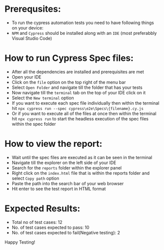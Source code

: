 # Prerequsites:
- To run the cypress automation tests you need to have following things on your device:
- `NPM` and `Cypress` should be installed along with an `IDE` (most preferabbly Visual Studio Code)

# How to run Cypress Spec files: 
- After all the dependencies are installed and prerequisites are met
-  Open your IDE
- Click on the `file` option on the top right of the menu bar
- Select `Open Folder` and navigate till the folder that has your tests
- Now navigate till the `terminal` tab on the top of your IDE click on it
- Select the `New terminal` option
- If you want to execute each spec file individually then within the terminal hit `npx cypress run --spec cypress\e2e\Specs\{filename}.cy.js`
- Or if you want to execute all of the files at once then within the terminal hit `npx cypress run` to start the headless execution of the spec files within the spec folder


# How to view the report:
- Wait until the spec files are executed as it can be seen in the terminal
- Navigate till the explorer on the left side of your IDE
- Search for the `reports` folder within the explorer panel
- Right click on the `index.html` file that is within the reports folder and select `Copy path` option
- Paste the path into the search bar of your web browser
- Hit enter to see the test report in HTML format

# Expected Results:
- Total no of test cases: 12
- No. of test cases expected to pass: 10
- No. of test cases expected to fail(Negative testing): 2



Happy Testing!
